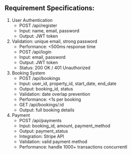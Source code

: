  ## Requirement Specifications:

 1. User Authentication
    - POST /api/register
    - Input: name, email, password
    - Output: JWT token
 2. Validation: unique email, strong password
    - Performance: <500ms response time
    - POST /api/login
    - Input: email, password
    - Output: JWT token
    - Status: 200 OK / 401 Unauthorized
 3. Booking System
    - POST /api/bookings
    - Input: user_id, property_id, start_date, end_date
    - Output: booking_id, status
    - Validation: date overlap prevention
    - Performance: <1s per booking
    - GET /api/bookings/:id
    - Output: full booking details
 3. Payment
    - POST /api/payments
    - Input: booking_id, amount, payment_method
    - Output: payment_status
    - Integration: Stripe API
    - Validation: valid payment method
    - Performance: handle 1000+ transactions concurrentl